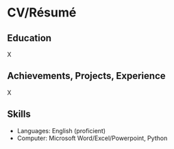 # CV/Résumé
## Education
X
## Achievements, Projects, Experience
X
## Skills
- Languages: English (proficient)
- Computer: Microsoft Word/Excel/Powerpoint, Python